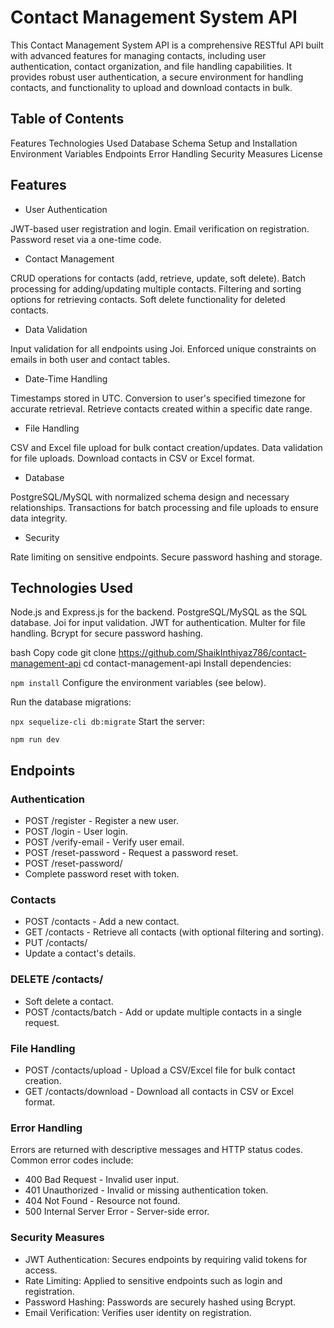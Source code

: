 # Contact Management System API

This Contact Management System API is a comprehensive RESTful API built with advanced features for managing contacts, including user authentication, contact organization, and file handling capabilities. It provides robust user authentication, a secure environment for handling contacts, and functionality to upload and download contacts in bulk.

## Table of Contents

Features
Technologies Used
Database Schema
Setup and Installation
Environment Variables
Endpoints
Error Handling
Security Measures
License

## Features

- User Authentication

JWT-based user registration and login.
Email verification on registration.
Password reset via a one-time code.

- Contact Management

CRUD operations for contacts (add, retrieve, update, soft delete).
Batch processing for adding/updating multiple contacts.
Filtering and sorting options for retrieving contacts.
Soft delete functionality for deleted contacts.

- Data Validation

Input validation for all endpoints using Joi.
Enforced unique constraints on emails in both user and contact tables.

- Date-Time Handling

Timestamps stored in UTC.
Conversion to user's specified timezone for accurate retrieval.
Retrieve contacts created within a specific date range.

- File Handling

CSV and Excel file upload for bulk contact creation/updates.
Data validation for file uploads.
Download contacts in CSV or Excel format.

- Database

PostgreSQL/MySQL with normalized schema design and necessary relationships.
Transactions for batch processing and file uploads to ensure data integrity.

- Security

Rate limiting on sensitive endpoints.
Secure password hashing and storage.

## Technologies Used

Node.js and Express.js for the backend.
PostgreSQL/MySQL as the SQL database.
Joi for input validation.
JWT for authentication.
Multer for file handling.
Bcrypt for secure password hashing.

bash
Copy code
git clone https://github.com/ShaikInthiyaz786/contact-management-api
cd contact-management-api
Install dependencies:

`npm install`
Configure the environment variables (see below).

Run the database migrations:

`npx sequelize-cli db:migrate`
Start the server:

`npm run dev`

## Endpoints

### Authentication

- POST /register - Register a new user.
- POST /login - User login.
- POST /verify-email - Verify user email.
- POST /reset-password - Request a password reset.
- POST /reset-password/
- Complete password reset with token.

### Contacts

- POST /contacts - Add a new contact.
- GET /contacts - Retrieve all contacts (with optional filtering and sorting).
- PUT /contacts/
- Update a contact's details.

### DELETE /contacts/

- Soft delete a contact.
- POST /contacts/batch - Add or update multiple contacts in a single request.

### File Handling

- POST /contacts/upload - Upload a CSV/Excel file for bulk contact creation.
- GET /contacts/download - Download all contacts in CSV or Excel format.

### Error Handling

Errors are returned with descriptive messages and HTTP status codes. Common error codes include:

- 400 Bad Request - Invalid user input.
- 401 Unauthorized - Invalid or missing authentication token.
- 404 Not Found - Resource not found.
- 500 Internal Server Error - Server-side error.

### Security Measures

- JWT Authentication: Secures endpoints by requiring valid tokens for access.
- Rate Limiting: Applied to sensitive endpoints such as login and registration.
- Password Hashing: Passwords are securely hashed using Bcrypt.
- Email Verification: Verifies user identity on registration.
